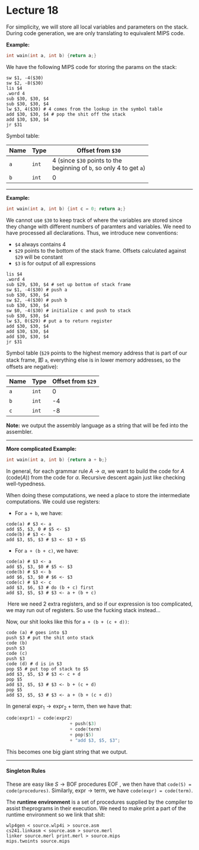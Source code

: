 # Lecture 18

For simplicity, we will store all local variables and parameters on the stack. During code generation, we are only translating to equivalent MIPS code.

**Example:**

```c
int wain(int a, int b) {return a;}
```

We have the following MIPS code for storing the params on the stack:

```assembly
sw $1, -4($30)
sw $2, -8($30)
lis $4
.word 4
sub $30, $30, $4
sub $30, $30, $4
lw $3, 4($30) # 4 comes from the lookup in the symbol table
add $30, $30, $4 # pop the shit off the stack 
add $30, $30, $4
jr $31
```

Symbol table:

| Name | Type  | Offset from `$30`                                            |
| ---- | ----- | ------------------------------------------------------------ |
| `a`  | `int` | 4 (since `$30` points to the <br />beginning of `b`, so only 4 to get `a`) |
| `b`  | `int` | 0                                                            |

---

**Example:**

```c
int wain(int a, int b) {int c = 0; return a;}
```

We cannot use `$30` to keep track of where the variables are stored since they change with different numbers of paramters and variables. We need to have processed all declarations. Thus, we introduce new conventions:

* `$4` always contains 4
* `$29` points to the bottom of the stack frame. Offsets calculated against `$29` will be constant
* `$3` is for output of all expressions

```assembly
lis $4
.word 4
sub $29, $30, $4 # set up bottom of stack frame
sw $1, -4($30) # push a
sub $30, $30, $4
sw $2, -4($30) # push b
sub $30, $30, $4
sw $0, -4($30) # initialize c and push to stack
sub $30, $30, $4
lw $3, 0($29) # put a to return register
add $30, $30, $4
add $30, $30, $4
add $30, $30, $4
jr $31
```

Symbol table (`$29` points to the highest memory address that is part of our stack frame, 即 `a`, everything else is in lower memory addresses, so the offsets are negative):

| Name | Type  | Offset from `$29` |
| ---- | ----- | ----------------- |
| `a`  | `int` | 0                 |
| `b`  | `int` | -4                |
| `c`  | `int` | -8                |

**Note:** we output the assembly language as a string that will be fed into the assembler.

---

**More complicated Example:**

```c
int wain(int a, int b) {return a + b;}
```

In general, for each grammar rule $A\rightarrow \alpha$, we want to build the code for $A$ ($\text{code}(A)$) from the code for $\alpha$. Recursive descent again just like checking well-typedness.

When doing these computations, we need a place to store the intermediate computations. We could use registers:

* For `a + b`, we have:

```assembly
code(a) # $3 <- a
add $5, $3, 0 # $5 <- $3
code(b) # $3 <- b
add $3, $5, $3 # $3 <- $3 + $5
```

* For `a + (b + c)`, we have:

```assembly
code(a) # $3 <- a
add $5, $3, $0 # $5 <- $3
code(b) # $3 <- b
add $6, $3, $0 # $6 <- $3
code(c) # $3 <- c
add $3, $6, $3 # do (b + c) first
add $3, $5, $3 # $3 <- a + (b + c)
```

​	Here we need 2 extra registers, and so if our expression is too complicated, we may run out of registers. So use the fucking stack instead...

Now, our shit looks like this for `a + (b + (c + d))`:

```assembly
code (a) # goes into $3
push $3 # put the shit onto stack
code (b)
push $3
code (c)
push $3
code (d) # d is in $3
pop $5 # put top of stack to $5
add $3, $5, $3 # $3 <- c + d
pop $5
add $3, $5, $3 # $3 <- b + (c + d)
pop $5
add $3, $5, $3 # $3 <- a + (b + (c + d))
```

In general $\text{expr}_1 \rightarrow \text{expr}_2 + \text{term}$, then we have that:

```c
code(expr1) = code(expr2)
						+ push($3)
						+ code(term)
						+ pop($5)
						+ "add $3, $5, $3";
```

This becomes one big giant string that we output.

---

#### Singleton Rules

These are easy like $S \rightarrow \text{BOF } \text{procedures} \text{ EOF }$, we then have that `code(S) = code(procedures)`. Similarly, $\text{expr} \rightarrow \text{term}$, we have `code(expr) = code(term)`.

The **runtime environment** is a set of procedures supplied by the compiler to assist theprograms in their execution. We need to make print a part of the runtime environment so we link that shit:

```
wlp4gen < source.wlp4i > source.asm
cs241.linkasm < source.asm > source.merl
linker source.merl print.merl > source.mips
mips.twoints source.mips
```

